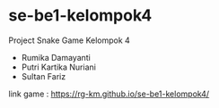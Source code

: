 # se-be1-kelompok4

Project Snake Game Kelompok 4
- Rumika Damayanti
- Putri Kartika Nuriani
- Sultan Fariz

link game : https://rg-km.github.io/se-be1-kelompok4/
